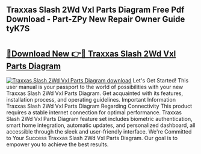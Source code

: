 ## Traxxas Slash 2Wd Vxl Parts Diagram Free Pdf Download - Part-ZPy New Repair Owner Guide tyK7S

# <h2><a href="http://dfrisjn.blite.top/?on=Traxxas+Slash+2Wd+Vxl+Parts+Diagram">🔗Download New 👉🔴 Traxxas Slash 2Wd Vxl Parts Diagram</a></h2>

[![Traxxas Slash 2Wd Vxl Parts Diagram download](https://i.imgur.com/lujVjoI.png)](http://dfrisjn.blite.top/?on=Traxxas+Slash+2Wd+Vxl+Parts+Diagram)
Let's Get Started! This user manual is your passport to the world of possibilities with your new Traxxas Slash 2Wd Vxl Parts Diagram. Get acquainted with its features, installation process, and operating guidelines. Important Information Traxxas Slash 2Wd Vxl Parts Diagram Regarding Connectivity This product requires a stable internet connection for optimal performance. Traxxas Slash 2Wd Vxl Parts Diagram feature set includes biometric authentication, smart home integration, automatic updates, and personalized dashboard, all accessible through the sleek and user-friendly interface. We're Committed to Your Success Traxxas Slash 2Wd Vxl Parts Diagram. Our goal is to empower you to achieve the best results.

